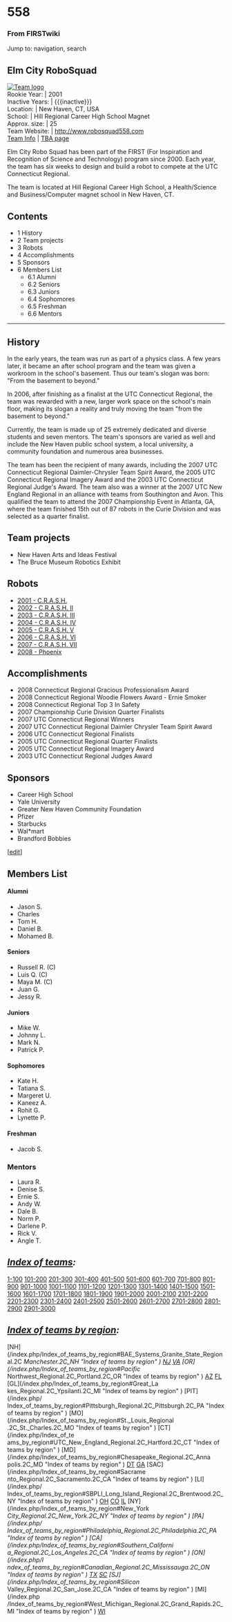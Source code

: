 # 558

### From FIRSTwiki

Jump to: navigation, search

Elm City RoboSquad  
---  
[![Team logo](/media/7/71/Logo2007.gif)](/index.php/Image:Logo2007.gif "Team
logo" )  
Rookie Year: | 2001  
Inactive Years: | {{{inactive}}}  
Location: | New Haven, CT, USA  
School: | Hill Regional Career High School Magnet  
Approx. size: | 25  
Team Website: | <http://www.robosquad558.com>  
[Team Info](https://my.usfirst.org/myarea/index.lasso?page=teaminfo&team=558
"https://my.usfirst.org/myarea/index.lasso?page=teaminfo&team=558" ) | [TBA
page](http://www.thebluealliance.net/tbatv/team.php?team=558
"http://www.thebluealliance.net/tbatv/team.php?team=558" )  
  
  

Elm City Robo Squad has been part of the FIRST (For Inspiration and
Recognition of Science and Technology) program since 2000. Each year, the team
has six weeks to design and build a robot to compete at the UTC Connecticut
Regional.

The team is located at Hill Regional Career High School, a Health/Science and
Business/Computer magnet school in New Haven, CT.

## Contents

  * 1 History
  * 2 Team projects
  * 3 Robots
  * 4 Accomplishments
  * 5 Sponsors
  * 6 Members List
    * 6.1 Alumni
    * 6.2 Seniors
    * 6.3 Juniors
    * 6.4 Sophomores
    * 6.5 Freshman
    * 6.6 Mentors  
---  
  

## History

In the early years, the team was run as part of a physics class. A few years
later, it became an after school program and the team was given a workroom in
the school's basement. Thus our team's slogan was born: "From the basement to
beyond.”

In 2006, after finishing as a finalist at the UTC Connecticut Regional, the
team was rewarded with a new, larger work space on the school's main floor,
making its slogan a reality and truly moving the team "from the basement to
beyond."

Currently, the team is made up of 25 extremely dedicated and diverse students
and seven mentors. The team's sponsors are varied as well and include the New
Haven public school system, a local university, a community foundation and
numerous area businesses.

The team has been the recipient of many awards, including the 2007 UTC
Connecticut Regional Daimler-Chrysler Team Spirit Award, the 2005 UTC
Connecticut Regional Imagery Award and the 2003 UTC Connecticut Regional
Judge's Award. The team also was a winner at the 2007 UTC New England Regional
in an alliance with teams from Southington and Avon. This qualified the team
to attend the 2007 Championship Event in Atlanta, GA, where the team finished
15th out of 87 robots in the Curie Division and was selected as a quarter
finalist.


## Team projects

  * New Haven Arts and Ideas Festival 
  * The Bruce Museum Robotics Exhibit 


## Robots

  * [2001 - C.R.A.S.H.](/index.php?title=558_in_2001&action=edit "558 in 2001" )
  * [2002 - C.R.A.S.H. II](/index.php?title=558_in_2002&action=edit "558 in 2002" )
  * [2003 - C.R.A.S.H. III](/index.php?title=558_in_2003&action=edit "558 in 2003" )
  * [2004 - C.R.A.S.H. IV](/index.php?title=558_in_2004&action=edit "558 in 2004" )
  * [2005 - C.R.A.S.H. V](/index.php?title=558_in_2005&action=edit "558 in 2005" )
  * [2006 - C.R.A.S.H. VI](/index.php?title=558_in_2006&action=edit "558 in 2006" )
  * [2007 - C.R.A.S.H. VII](/index.php?title=558_in_2007&action=edit "558 in 2007" )
  * [2008 - Phoenix](/index.php/Phoenix_%28558%29 "Phoenix \(558\)" )


## Accomplishments

  * 2008 Connecticut Regional Gracious Professionalism Award 
  * 2008 Connecticut Regional Woodie Flowers Award - Ernie Smoker 
  * 2008 Connecticut Regional Top 3 In Safety 
  * 2007 Championship Curie Division Quarter Finalists 
  * 2007 UTC Connecticut Regional Winners 
  * 2007 UTC Connecticut Regional Daimler Chrysler Team Spirit Award 
  * 2006 UTC Connecticut Regional Finalists 
  * 2005 UTC Connecticut Regional Quarter Finalists 
  * 2005 UTC Connecticut Regional Imagery Award 
  * 2003 UTC Connecticut Regional Judges Award 


## Sponsors

  * Career High School 
  * Yale University 
  * Greater New Haven Community Foundation 
  * Pfizer 
  * Starbucks 
  * Wal*mart 
  * Brandford Bobbies 

[[edit](/index.php?title=558&action=edit&section=6 "Edit section: Members
List" )]

## Members List


#### Alumni

  * Jason S. 
  * Charles 
  * Tom H. 
  * Daniel B. 
  * Mohamed B. 


#### Seniors

  * Russell R. (C) 
  * Luis Q. (C) 
  * Maya M. (C) 
  * Juan G. 
  * Jessy R. 


#### Juniors

  * Mike W. 
  * Johnny L. 
  * Mark N. 
  * Patrick P. 


#### Sophomores

  * Kate H. 
  * Tatiana S. 
  * Margeret U. 
  * Kaneez A. 
  * Rohit G. 
  * Lynette P. 


#### Freshman

  * Jacob S. 


### Mentors

  * Laura R. 
  * Denise S. 
  * Ernie S. 
  * Andy W. 
  * Dale B. 
  * Norm P. 
  * Darlene P. 
  * Rick V. 
  * Angle T. 

  

_[Index of teams](/index.php/Index_of_teams "Index of teams" ):_  
---  
  
[1-100](/index.php/Index_of_teams#1-100 "Index of teams" )
[101-200](/index.php/Index_of_teams#101-200 "Index of teams" )
[201-300](/index.php/Index_of_teams#201-300 "Index of teams" )
[301-400](/index.php/Index_of_teams#301-400 "Index of teams" )
[401-500](/index.php/Index_of_teams#401-500 "Index of teams" )
[501-600](/index.php/Index_of_teams#501-600 "Index of teams" )
[601-700](/index.php/Index_of_teams#601-700 "Index of teams" )
[701-800](/index.php/Index_of_teams#701-800 "Index of teams" )
[801-900](/index.php/Index_of_teams#801-900 "Index of teams" )
[901-1000](/index.php/Index_of_teams#901-1000 "Index of teams" )
[1001-1100](/index.php/Index_of_teams#1001-1100 "Index of teams" )
[1101-1200](/index.php/Index_of_teams#1101-1200 "Index of teams" )
[1201-1300](/index.php/Index_of_teams#1201-1300 "Index of teams" )
[1301-1400](/index.php/Index_of_teams#1301-1400 "Index of teams" )
[1401-1500](/index.php/Index_of_teams#1401-1500 "Index of teams" )
[1501-1600](/index.php/Index_of_teams#1501-1600 "Index of teams" )
[1601-1700](/index.php/Index_of_teams#1601-1700 "Index of teams" )
[1701-1800](/index.php/Index_of_teams#1701-1800 "Index of teams" )
[1801-1900](/index.php/Index_of_teams#1801-1900 "Index of teams" )
[1901-2000](/index.php/Index_of_teams#1901-2000 "Index of teams" )
[2001-2100](/index.php/Index_of_teams#2001-2100 "Index of teams" )
[2101-2200](/index.php/Index_of_teams#2101-2200 "Index of teams" )
[2201-2300](/index.php/Index_of_teams#2201-2300 "Index of teams" )
[2301-2400](/index.php/Index_of_teams#2301-2400 "Index of teams" )
[2401-2500](/index.php/Index_of_teams#2401-2500 "Index of teams" )
[2501-2600](/index.php/Index_of_teams#2501-2600 "Index of teams" )
[2601-2700](/index.php/Index_of_teams#2601-2700 "Index of teams" )
[2701-2800](/index.php/Index_of_teams#2701-2800 "Index of teams" )
[2801-2900](/index.php/Index_of_teams#2801-2900 "Index of teams" )
[2901-3000](/index.php/Index_of_teams#2901-3000 "Index of teams" )  
  
_[Index of teams by region](/index.php/Index_of_teams_by_region "Index of
teams by region" ):_  
---  
  
[NH](/index.php/Index_of_teams_by_region#BAE_Systems_Granite_State_Regional.2C
_Manchester.2C_NH "Index of teams by region" )
[NJ](/index.php/Index_of_teams_by_region#New_Jersey_Regional.2C_Trenton.2C_NJ
"Index of teams by region" )
[VA](/index.php/Index_of_teams_by_region#NASA.2FVCU_Regional.2C_Richmond.2C_VA
"Index of teams by region" ) [OR](/index.php/Index_of_teams_by_region#Pacific_
Northwest_Regional.2C_Portland.2C_OR "Index of teams by region" )
[AZ](/index.php/Index_of_teams_by_region#Arizona_Regional.2C_Phoenix.2C_AZ
"Index of teams by region" )
[FL](/index.php/Index_of_teams_by_region#Florida_Regional.2C_Orlando.2C_FL
"Index of teams by region" ) [GL](/index.php/Index_of_teams_by_region#Great_La
kes_Regional.2C_Ypsilanti.2C_MI "Index of teams by region" ) [PIT](/index.php/
Index_of_teams_by_region#Pittsburgh_Regional.2C_Pittsburgh.2C_PA "Index of
teams by region" ) [MO](/index.php/Index_of_teams_by_region#St._Louis_Regional
.2C_St._Charles.2C_MO "Index of teams by region" ) [CT](/index.php/Index_of_te
ams_by_region#UTC_New_England_Regional.2C_Hartford.2C_CT "Index of teams by
region" ) [MD](/index.php/Index_of_teams_by_region#Chesapeake_Regional.2C_Anna
polis.2C_MD "Index of teams by region" )
[DT](/index.php/Index_of_teams_by_region#Detroit_Regional.2C_Detroit.2C_MI
"Index of teams by region" )
[GA](/index.php/Index_of_teams_by_region#Peachtree_Regional.2C_Duluth.2C_GA
"Index of teams by region" ) [SAC](/index.php/Index_of_teams_by_region#Sacrame
nto_Regional.2C_Sacramento.2C_CA "Index of teams by region" ) [LI](/index.php/
Index_of_teams_by_region#SBPLI_Long_Island_Regional.2C_Brentwood.2C_NY "Index
of teams by region" )
[OH](/index.php/Index_of_teams_by_region#Buckeye_Regional.2C_Cleveland.2C_OH
"Index of teams by region" )
[CO](/index.php/Index_of_teams_by_region#Colorado_Regional.2C_Denver.2C_CO
"Index of teams by region" )
[IL](/index.php/Index_of_teams_by_region#Midwest_Regional.2C_Evanston.2C_IL
"Index of teams by region" ) [NY](/index.php/Index_of_teams_by_region#New_York
_City_Regional.2C_New_York.2C_NY "Index of teams by region" ) [PA](/index.php/
Index_of_teams_by_region#Philadelphia_Regional.2C_Philadelphia.2C_PA "Index of
teams by region" ) [CA](/index.php/Index_of_teams_by_region#Southern_Californi
a_Regional.2C_Los_Angeles.2C_CA "Index of teams by region" ) [ON](/index.php/I
ndex_of_teams_by_region#Canadian_Regional.2C_Mississauga.2C_ON "Index of teams
by region" )
[TX](/index.php/Index_of_teams_by_region#Lone_Star_Regional.2C_Houston.2C_TX
"Index of teams by region" )
[SC](/index.php/Index_of_teams_by_region#Palmetto_Regional.2C_Columbia.2C_SC
"Index of teams by region" ) [SJ](/index.php/Index_of_teams_by_region#Silicon_
Valley_Regional.2C_San_Jose.2C_CA "Index of teams by region" ) [MI](/index.php
/Index_of_teams_by_region#West_Michigan_Regional.2C_Grand_Rapids.2C_MI "Index
of teams by region" )
[WI](/index.php/Index_of_teams_by_region#Wisconsin_Regional.2C_Milwaukee.2C_WI
"Index of teams by region" )  
  
